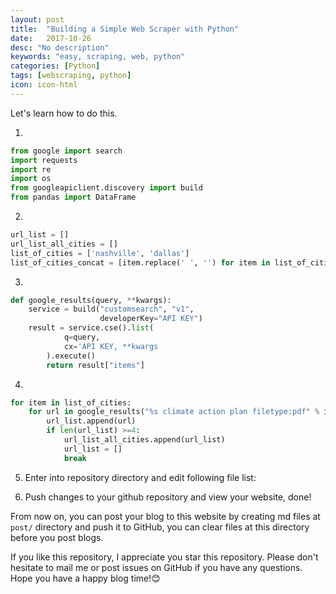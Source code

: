 ```yaml
---
layout: post
title:  "Building a Simple Web Scraper with Python"
date:   2017-10-26
desc: "No description"
keywords: "easy, scraping, web, python"
categories: [Python]
tags: [webscraping, python]
icon: icon-html
---
```


Let's learn how to do this.

1. 

``` python
from google import search
import requests
import re
import os
from googleapiclient.discovery import build
from pandas import DataFrame
```

2.
``` python
url_list = []
url_list_all_cities = []
list_of_cities = ['nashville', 'dallas']
list_of_cities_concat = [item.replace(' ', '') for item in list_of_cities]
```

3.
``` python
def google_results(query, **kwargs):
    service = build("customsearch", "v1",
                    developerKey="API KEY")
    result = service.cse().list(
            q=query,
            cx='API KEY, **kwargs
        ).execute()
        return result["items"]
```

4. 
``` python
for item in list_of_cities:
    for url in google_results("%s climate action plan filetype:pdf" % item):
        url_list.append(url)
        if len(url_list) >=4:
            url_list_all_cities.append(url_list)
            url_list = []
            break
```


5. Enter into repository directory and edit following file list:

3. Push changes to your github repository and view your website, done!

From now on, you can post your blog to this website by creating md files at `post/` directory and push it to GitHub, you can clear files at this directory before you post blogs.

If you like this repository, I appreciate you star this repository. Please don't hesitate to mail me or post issues on GitHub if you have any questions. Hope you have a happy blog time!😊
